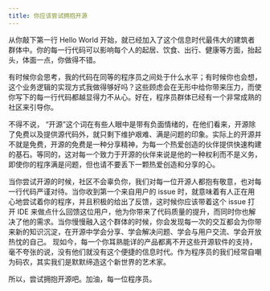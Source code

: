 ```yaml
---
title: 你应该尝试拥抱开源
---
```


从你敲下第一行 Hello World 开始，就已经加入了这个信息时代最伟大的建筑者群体中。你的每一行代码可以影响每个人的起居、饮食、出行、健康等方面，抬起头，体面一点，你做得不错。

有时候你会思考，我的代码在同等的程序员之间处于什么水平；有时候你也会想，这个业务逻辑的实现方式我做得够好吗？这些顾虑会在无形中给你带来压力，而使你写下的每一行代码都越显得力不从心。好在，程序员群体已经有一个非常成熟的社区来引导你。

不得不说，
“开源”这个词在有些人眼中是带有负面情绪的，在他们看来，开源除了免费以及提供源代码外，就只剩下维护艰难、满是问题的印象。实际上的开源并不就是免费，开源的免费是一种分享精神，为每一个热爱创造的伙伴提供快速构建的基石。等同的，这对每一个致力于开源的伙伴来说是他的一种权利而不是义务，即使你的程序满是问题，但也请不要丢下一颗热爱创造和分享的心。

当你尝试开源的时候，社区不会辜负你，我们对每一位开源人都抱有敬意，也对每一行代码严谨对待。当你收到第一个来自用户的 issue
时，就意味着有人正在用心地尝试着你的程序，并且积极的给出了反馈，这时候你应该带着这个 issue 打开 IDE
来做点什么回馈这位用户，他为你带来了代码质量的提升，而同时你也解决了他的需求。当你慢慢融入这个群体的时候，你会发现每一次的交互都会为你带来新的知识沉淀，在开源中学会分享、学会解决问题、学会与用户交流、学会开放热忱的自己。
现如今，每一个你耳熟能详的产品都离不开这些开源软件的支持，毫不夸张的说，没有他们就没有这个便捷的信息时代。作为程序员的我们经常自嘲为码农，其实我们是默默缔造这个新世界的艺术家。

所以，尝试拥抱开源吧。加油，每一位程序员。
